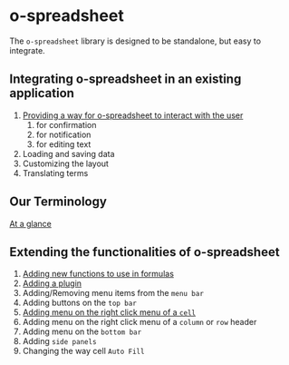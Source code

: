 # o-spreadsheet

The `o-spreadsheet` library is designed to be standalone, but easy to integrate.

## Integrating o-spreadsheet in an existing application

1. [Providing a way for o-spreadsheet to interact with the user](integration.md)
   1. for confirmation
   1. for notification
   1. for editing text
1. Loading and saving data
1. Customizing the layout
1. Translating terms

## Our Terminology

[At a glance](o-spreadsheet_terminology.png)

## Extending the functionalities of o-spreadsheet

1. [Adding new functions to use in formulas](add_function.md)
1. [Adding a plugin](add_plugin.md)
1. Adding/Removing menu items from the `menu bar`
1. Adding buttons on the `top bar`
1. [Adding menu on the right click menu of a `cell`](add_right_click_item.md#of-a-cell)
1. Adding menu on the right click menu of a `column` or `row` header
1. Adding menu on the `bottom bar`
1. Adding `side panels`
1. Changing the way cell `Auto Fill`

